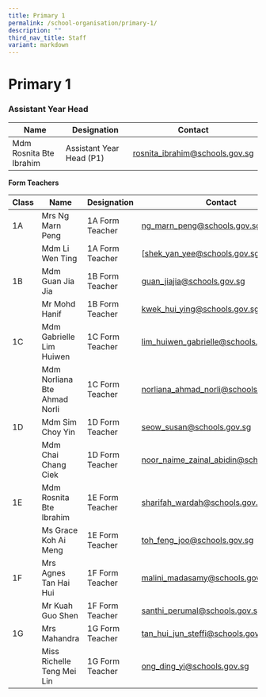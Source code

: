 ```yaml
---
title: Primary 1
permalink: /school-organisation/primary-1/
description: ""
third_nav_title: Staff
variant: markdown
---
```

# **Primary 1**

### Assistant Year Head



| Name | Designation | Contact |
| -------- | -------- | -------- 
| Mdm Rosnita Bte Ibrahim     |  Assistant Year Head (P1)  | [rosnita_ibrahim@schools.gov.sg](rosnita_ibrahim@schools.gov.sg)    |

**Form Teachers**


| Class | Name | Designation | Contact | 
| -------- | -------- | -------- |-------- |
| 1A | Mrs Ng Marn Peng     |  1A Form Teacher	    |  ng_marn_peng@schools.gov.sg
| | Mdm Li Wen Ting |	1A Form Teacher	| [shek_yan_yee@schools.gov.sgXXchange
|1B	| Mdm Guan Jia Jia	| 1B Form Teacher	|guan_jiajia@schools.gov.sg
| |Mr Mohd Hanif	|1B Form Teacher|	kwek_hui_ying@schools.gov.sgXXchange
|1C	|Mdm Gabrielle Lim Huiwen  |	1C Form Teacher	| lim_huiwen_gabrielle@schools.gov.sg
| | Mdm Norliana Bte Ahmad Norli|	1C Form Teacher	| norliana_ahmad_norli@schools.gov.sg
| 1D |	Mdm Sim Choy Yin |	1D Form Teacher	| [seow_susan@schools.gov.sg](seow_susan@schools.gov.sg) |
| | Mdm Chai Chang Ciek	| 1D Form Teacher	| [noor_naime_zainal_abidin@schools.gov.sg](noor_naime_zainal_abidin@schools.gov.sg) |
| 1E	| Mdm Rosnita Bte Ibrahim |	1E Form Teacher	| [sharifah_wardah@schools.gov.sg](sharifah_wardah@schools.gov.sg) |
| | Ms Grace Koh Ai Meng	| 1E Form Teacher	| [toh_feng_joo@schools.gov.sg](toh_feng_joo@schools.gov.sg) |
| 1F |	Mrs Agnes Tan Hai Hui |	1F Form Teacher	| [malini_madasamy@schools.gov.sg](malini_madasamy@schools.gov.sg) |
||Mr Kuah Guo Shen |	1F Form Teacher	|[santhi_perumal@schools.gov.sg](santhi_perumal@schools.gov.sg)|
|1G	| Mrs Mahandra  |	1G Form Teacher	| [tan_hui_jun_steffi@schools.gov.sg](tan_hui_jun_steffi@schools.gov.sg) |
| | Miss Richelle Teng Mei Lin	| 1G Form Teacher	|[ong_ding_yi@schools.gov.sg](ong_ding_yi@schools.gov.sg) |